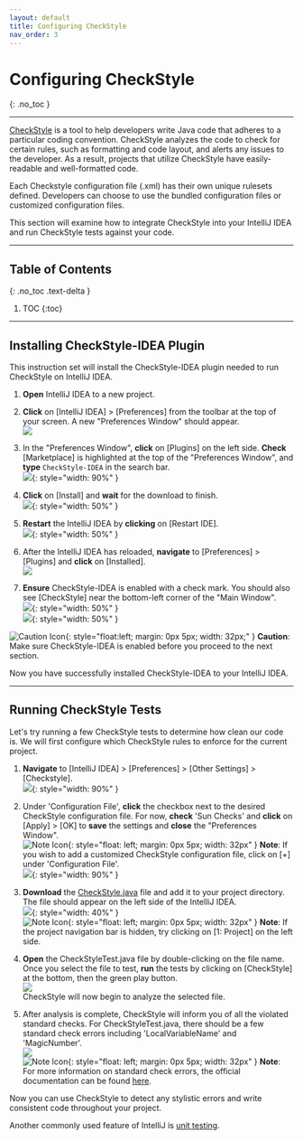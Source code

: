 ```yaml
---
layout: default
title: Configuring CheckStyle
nav_order: 3
---
```


# Configuring CheckStyle
{: .no_toc }


---

[CheckStyle](https://checkstyle.sourceforge.io/) is a tool to help developers write Java code that adheres to a particular coding convention. CheckStyle analyzes the code to check for certain rules, such as formatting and code layout, and alerts any issues to the developer. As a result, projects that utilize CheckStyle have easily-readable and well-formatted code.

Each Checkstyle configuration file (.xml) has their own unique rulesets defined. Developers can choose to use the bundled configuration files or customized configuration files.

This section will examine how to integrate CheckStyle into your IntelliJ IDEA and run CheckStyle tests against your code.

---

## Table of Contents
{: .no_toc .text-delta }

1. TOC
{:toc}

---

## Installing CheckStyle-IDEA Plugin
This instruction set will install the CheckStyle-IDEA plugin needed to run CheckStyle on IntelliJ IDEA.

1. **Open** IntelliJ IDEA to a new project.

2. **Click** on \[IntelliJ IDEA\] > \[Preferences\] from the toolbar at the top of your screen. A new "Preferences Window" should appear.<br>
![](https://github.com/seungho0106/Documentation/blob/gh-pages/assets/images/version-control/vc4.png?raw=true)

3. In the "Preferences Window", **click** on \[Plugins\] on the left side. **Check** \[Marketplace\] is highlighted at the top of the "Preferences Window", and **type** `CheckStyle-IDEA` in the search bar.<br>
![](https://github.com/seungho0106/Documentation/blob/gh-pages/assets/images/checkstyle/checkstyle01.png?raw=true){: style="width: 90%" }

4. **Click** on \[Install\] and **wait** for the download to finish.<br>
![](https://github.com/seungho0106/Documentation/blob/gh-pages/assets/images/checkstyle/checkstyle02.png?raw=true){: style="width: 50%" }

5. **Restart** the IntelliJ IDEA by **clicking** on \[Restart IDE\].<br>
![](https://github.com/seungho0106/Documentation/blob/gh-pages/assets/images/checkstyle/checkstyle03.png?raw=true){: style="width: 50%" }

6. After the IntelliJ IDEA has reloaded, **navigate** to \[Preferences\] > \[Plugins\] and **click** on \[Installed\].<br>
![](https://github.com/seungho0106/Documentation/blob/gh-pages/assets/images/checkstyle/checkstyle04.png?raw=true)

7. **Ensure** CheckStyle-IDEA is enabled with a check mark. You should also see \[CheckStyle\] near the bottom-left corner of the "Main Window".<br>
![](https://github.com/seungho0106/Documentation/blob/gh-pages/assets/images/checkstyle/checkstyle05.png?raw=true){: style="width: 50%" }<br>
![](https://github.com/seungho0106/Documentation/blob/gh-pages/assets/images/checkstyle/checkstyle06.png?raw=true){: style="width: 50%" }

![Caution Icon](https://github.com/seungho0106/Documentation/blob/gh-pages/assets/images/caution-icon.png?raw=true){: style="float:left; margin: 0px 5px; width: 32px;" }
**Caution**: Make sure CheckStyle-IDEA is enabled before you proceed to the next section.<br>

Now you have successfully installed CheckStyle-IDEA to your IntelliJ IDEA.

---

## Running CheckStyle Tests
 Let's try running a few CheckStyle tests to determine how clean our code is. We will first configure which CheckStyle rules to enforce for the current project. 

1. **Navigate** to \[IntelliJ IDEA\] > \[Preferences\] > \[Other Settings\] > \[Checkstyle\].<br>
![](https://github.com/seungho0106/Documentation/blob/gh-pages/assets/images/checkstyle/checkstyle07.png?raw=true){: style="width: 90%" }<br>

2. Under 'Configuration File', **click** the checkbox next to the desired CheckStyle configuration file. For now, **check** 'Sun Checks' and **click** on \[Apply\] > \[OK\] to **save** the settings and **close** the "Preferences Window".<br>
![Note Icon](https://github.com/seungho0106/Documentation/blob/gh-pages/assets/images/note-icon.png?raw=true){: style="float: left; margin: 0px 5px; width: 32px" }
**Note**: If you wish to add a customized CheckStyle configuration file, click on \[+\] under 'Configuration File'.<br>
![](https://github.com/seungho0106/Documentation/blob/gh-pages/assets/images/checkstyle/checkstyle08.png?raw=true){: style="width: 90%" }<br>

3. **Download** the <a href="https://raw.githubusercontent.com/seungho0106/Documentation/gh-pages/assets/images/checkstyle/CheckStyle.java" download>CheckStyle.java</a> file and add it to your project directory. The file should appear on the left side of the IntelliJ IDEA.<br>
![](https://github.com/seungho0106/Documentation/blob/gh-pages/assets/images/checkstyle/checkstyle09.png?raw=true){: style="width: 40%" }<br>
![Note Icon](https://github.com/seungho0106/Documentation/blob/gh-pages/assets/images/note-icon.png?raw=true){: style="float: left; margin: 0px 5px; width: 32px" }
**Note**: If the project navigation bar is hidden, try clicking on \[1: Project\] on the left side.<br>

4. **Open** the CheckStyleTest.java file by double-clicking on the file name. Once you select the file to test, **run** the tests by clicking on \[CheckStyle\] at the bottom, then the green play button.<br>
![](https://github.com/seungho0106/Documentation/blob/gh-pages/assets/images/checkstyle/checkstyle10.png?raw=true)<br>
CheckStyle will now begin to analyze the selected file.

5. After analysis is complete, CheckStyle will inform you of all the violated standard checks. For CheckStyleTest.java, there should be a few standard check errors including 'LocalVariableName' and 'MagicNumber'.<br>
![](https://github.com/seungho0106/Documentation/blob/gh-pages/assets/images/checkstyle/checkstyle11.png?raw=true)<br>
![Note Icon](https://github.com/seungho0106/Documentation/blob/gh-pages/assets/images/note-icon.png?raw=true){: style="float: left; margin: 0px 5px; width: 32px" }
**Note**: For more information on standard check errors, the official documentation can be found [here](https://checkstyle.sourceforge.io/checks.html).

Now you can use CheckStyle to detect any stylistic errors and write consistent code throughout your project.

Another commonly used feature of IntelliJ is [unit testing](https://seungho0106.github.io/Documentation/docs/unittest/).
